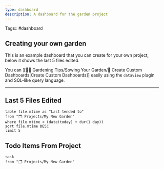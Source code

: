 ```yaml
---
type: dashboard
description: A dashboard for the garden project
---
```

Tags:: #dashboard

## Creating your own garden

This is an example dashboard that you can create for your own project, below it shows the last 5 files edited.

You can [[👩‍🌾 Gardening Tips/Sowing Your Garden/🎯  Create Custom Dashboards|Create Custom Dashboards]] easily using the `dataview` plugin and SQL-like query language.

---

## Last 5 Files Edited
```dataview
table file.mtime as "Last tended to"
from "🗂 Projects/My New Garden"
where file.mtime < (date(today) + dur(1 day))
sort file.mtime DESC
limit 5
```

## Todo Items From Project
```dataview
task
from "🗂 Projects/My New Garden"
```